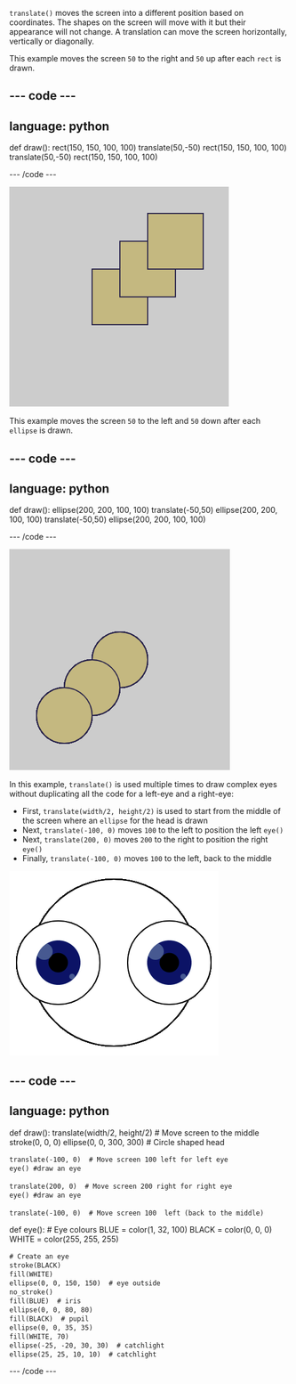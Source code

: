 `translate()` moves the screen into a different position based on coordinates. The shapes on the screen will move with it but their appearance will not change. A translation can move the screen horizontally, vertically or diagonally.

This example moves the screen `50` to the right and `50` up after each `rect` is drawn.

--- code ---
---
language: python
---

def draw():
    rect(150, 150, 100, 100)
    translate(50,-50)
    rect(150, 150, 100, 100)
    translate(50,-50)
    rect(150, 150, 100, 100)
    
--- /code ---

![Image of an original square and two translated squares. Each translation moved the square right `50` and down `50`](images/translate_square.png)

This example moves the screen `50` to the left and `50` down after each `ellipse` is drawn.

--- code ---
---
language: python
---

def draw():
    ellipse(200, 200, 100, 100)
    translate(-50,50)
    ellipse(200, 200, 100, 100)
    translate(-50,50)
    ellipse(200, 200, 100, 100)
  
--- /code ---

![Image of an original circle and two translated circles. Each translation moved the square right `50` and down `50`](images/translate_circle.png)

In this example, `translate()` is used multiple times to draw complex eyes without duplicating all the code for a left-eye and a right-eye:
+ First, `translate(width/2, height/2)` is used to start from the middle of the screen where an `ellipse` for the head is drawn 
+ Next,  `translate(-100, 0)` moves `100` to the left to position the left `eye()`
+ Next, `translate(200, 0)` moves `200` to the right to position the right `eye()`
+ Finally, `translate(-100, 0)` moves `100` to the left, back to the middle 

![Image of a circle head with a left and right eye](images/translate_eyes.png)

--- code ---
---
language: python
---

def draw():
    translate(width/2, height/2)  # Move screen to the middle 
    stroke(0, 0, 0)
    ellipse(0, 0, 300, 300)  # Circle shaped head
    
    translate(-100, 0)  # Move screen 100 left for left eye
    eye() #draw an eye
    
    translate(200, 0)  # Move screen 200 right for right eye
    eye() #draw an eye
    
    translate(-100, 0)  # Move screen 100  left (back to the middle)

def eye():
    # Eye colours
    BLUE = color(1, 32, 100)
    BLACK = color(0, 0, 0)
    WHITE = color(255, 255, 255)
    
    # Create an eye
    stroke(BLACK)
    fill(WHITE)
    ellipse(0, 0, 150, 150)  # eye outside
    no_stroke()
    fill(BLUE)  # iris
    ellipse(0, 0, 80, 80)
    fill(BLACK)  # pupil
    ellipse(0, 0, 35, 35)
    fill(WHITE, 70)
    ellipse(-25, -20, 30, 30)  # catchlight
    ellipse(25, 25, 10, 10)  # catchlight
  
--- /code ---
